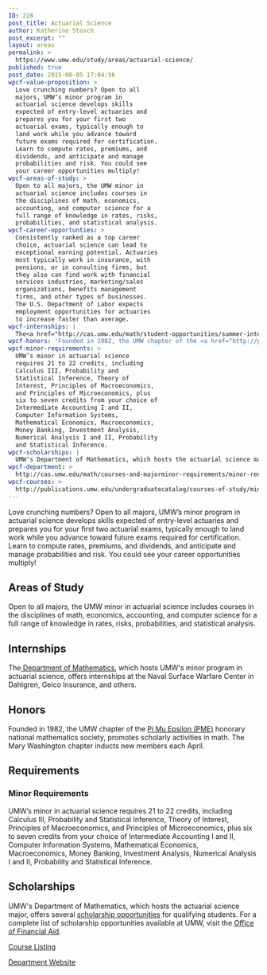 ```yaml
---
ID: 228
post_title: Actuarial Science
author: Katherine Stosch
post_excerpt: ""
layout: areas
permalink: >
  https://www.umw.edu/study/areas/actuarial-science/
published: true
post_date: 2015-08-05 17:04:56
wpcf-value-proposition: >
  Love crunching numbers? Open to all
  majors, UMW’s minor program in
  actuarial science develops skills
  expected of entry-level actuaries and
  prepares you for your first two
  actuarial exams, typically enough to
  land work while you advance toward
  future exams required for certification.
  Learn to compute rates, premiums, and
  dividends, and anticipate and manage
  probabilities and risk. You could see
  your career opportunities multiply!
wpcf-areas-of-study: >
  Open to all majors, the UMW minor in
  actuarial science includes courses in
  the disciplines of math, economics,
  accounting, and computer science for a
  full range of knowledge in rates, risks,
  probabilities, and statistical analysis.
wpcf-career-opportunties: >
  Consistently ranked as a top career
  choice, actuarial science can lead to
  exceptional earning potential. Actuaries
  most typically work in insurance, with
  pensions, or in consulting firms, but
  they also can find work with financial
  services industries, marketing/sales
  organizations, benefits management
  firms, and other types of businesses.
  The U.S. Department of Labor expects
  employment opportunities for actuaries
  to increase faster than average.
wpcf-internships: |
  The<a href="http://cas.umw.edu/math/student-opportunities/summer-internships/"> Department of Mathematics</a>, which hosts UMW's minor program in actuarial science, offers internships at the Naval Surface Warfare Center in Dahlgren, Geico Insurance, and others.
wpcf-honors: 'Founded in 1982, the UMW chapter of the <a href="http://pme-math.org">Pi Mu Epsilon (PME)</a> honorary national mathematics society, promotes scholarly activities in math. The Mary Washington chapter inducts new members each April.'
wpcf-minor-requirements: >
  UMW’s minor in actuarial science
  requires 21 to 22 credits, including
  Calculus III, Probability and
  Statistical Inference, Theory of
  Interest, Principles of Macroeconomics,
  and Principles of Microeconomics, plus
  six to seven credits from your choice of
  Intermediate Accounting I and II,
  Computer Information Systems,
  Mathematical Economics, Macroeconomics,
  Money Banking, Investment Analysis,
  Numerical Analysis I and II, Probability
  and Statistical Inference.
wpcf-scholarships: |
  UMW's Department of Mathematics, which hosts the actuarial science major, offers several <a href="http://cas.umw.edu/math/student-opportunities/scholarships-awards-and-honor-societies/">scholarship opportunities</a> for qualifying students. For a complete list of scholarship opportunities available at UMW, visit the <a href="http://adminfinance.umw.edu/financialaid/scholarship-information/">Office of Financial Aid</a>.
wpcf-department: >
  http://cas.umw.edu/math/courses-and-majorminor-requirements/minor-requirements/
wpcf-courses: >
  http://publications.umw.edu/undergraduatecatalog/courses-of-study/minors/actuarial-science/
---
```


<!-- End Types Custom Fields -->
<!-- Types Custom Fields: -->

<!-- value-proposition -->
Love crunching numbers? Open to all majors, UMW’s minor program in actuarial science develops skills expected of entry-level actuaries and prepares you for your first two actuarial exams, typically enough to land work while you advance toward future exams required for certification. Learn to compute rates, premiums, and dividends, and anticipate and manage probabilities and risk. You could see your career opportunities multiply!
<!-- End value-proposition -->

<!-- areas-of-study -->
<h2>Areas of Study</h2>Open to all majors, the UMW minor in actuarial science includes courses in the disciplines of math, economics, accounting, and computer science for a full range of knowledge in rates, risks, probabilities, and statistical analysis.
<!-- End areas-of-study -->

<!-- internships -->
<h2>Internships</h2>The<a href="http://cas.umw.edu/math/student-opportunities/summer-internships/"> Department of Mathematics</a>, which hosts UMW's minor program in actuarial science, offers internships at the Naval Surface Warfare Center in Dahlgren, Geico Insurance, and others.
<!-- End internships -->

<!-- honors -->
<h2>Honors</h2>Founded in 1982, the UMW chapter of the <a href="http://pme-math.org">Pi Mu Epsilon (PME)</a> honorary national mathematics society, promotes scholarly activities in math. The Mary Washington chapter inducts new members each April.
<!-- End honors -->

<!-- requirements -->
<h2>Requirements</h2>
<!-- minor-requirements -->
<h3>Minor Requirements</h3>UMW’s minor in actuarial science requires 21 to 22 credits, including Calculus III, Probability and Statistical Inference, Theory of Interest, Principles of Macroeconomics, and Principles of Microeconomics, plus six to seven credits from your choice of Intermediate Accounting I and II, Computer Information Systems, Mathematical Economics, Macroeconomics, Money Banking, Investment Analysis, Numerical Analysis I and II, Probability and Statistical Inference.
<!-- End minor-requirements -->

<!-- End requirements -->

<!-- scholarships -->
<h2>Scholarships</h2>UMW's Department of Mathematics, which hosts the actuarial science major, offers several <a href="http://cas.umw.edu/math/student-opportunities/scholarships-awards-and-honor-societies/">scholarship opportunities</a> for qualifying students. For a complete list of scholarship opportunities available at UMW, visit the <a href="http://adminfinance.umw.edu/financialaid/scholarship-information/">Office of Financial Aid</a>.
<!-- End scholarships -->

<!-- courses -->
<a href="http://publications.umw.edu/undergraduatecatalog/courses-of-study/minors/actuarial-science/" class="button">Course Listing</a>
<!-- End courses -->

<!-- department -->
<a href="http://cas.umw.edu/math/courses-and-majorminor-requirements/minor-requirements/" class="button">Department Website</a>
<!-- End department -->

<!-- End Types Custom Fields -->